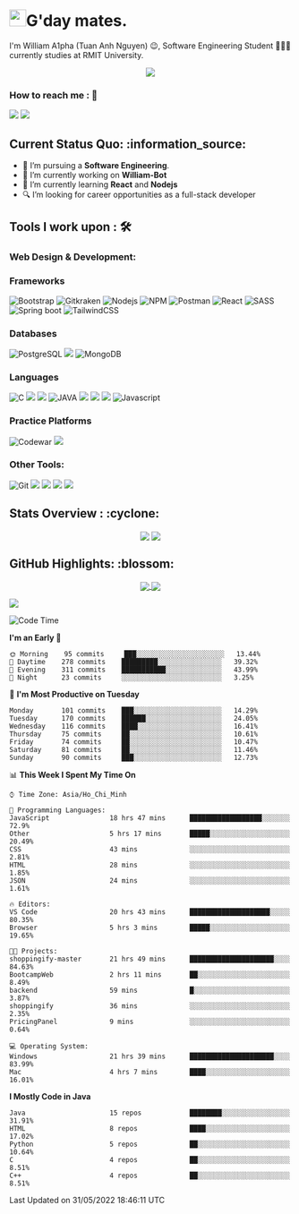 <h1><img src="https://emojis.slackmojis.com/emojis/images/1531849430/4246/blob-sunglasses.gif?1531849430" width="30"/>G'day mates.</h1>

I'm William A1pha (Tuan Anh Nguyen) 😉, Software Engineering Student 👨🏻‍💻 currently studies at RMIT University.
<p align="center"><img src="https://readme-typing-svg.herokuapp.com?vCenter=true&width=500&lines=Software+Engineering+Student;Year+Two;RMIT+University" /></p>

### How to reach me : :iphone:
<a href="mailto: tuananh131001@gmail.com">
<a href="https://www.linkedin.com/in/tu%E1%BA%A5n-anh-nguy%E1%BB%85n-2051281b4/"><img src="https://img.shields.io/badge/WilliamA1pha-%230077B5.svg?&style=for-the-badge&logo=linkedin&logoColor=white" ></a>  <a href="http://discordapp.com/users/331413468202926081"><img src="https://img.shields.io/badge/Discord-5865F2?style=for-the-badge&logo=discord&logoColor=white" ></a>  
  
 <h2>Current Status Quo: :information_source:</h2>
  
- 💼 I’m pursuing a <strong>Software Engineering</strong>.
- 🔭 I’m currently working on <strong>William-Bot</strong> 
- 🌱 I’m currently learning <strong>React</strong> and <strong>Nodejs</strong>
- 🔍 I’m looking for career opportunities as a full-stack developer
 <h2>Tools I work upon : 🛠</h2>
  
<!-- <img src="">   -->
 ### Web Design & Development:

  
  ### Frameworks 
  ![Bootstrap](https://img.shields.io/badge/Bootstrap-563D7C?style=for-the-badge&logo=bootstrap&logoColor=white)
  ![Gitkraken](	https://img.shields.io/badge/GitKraken-179287?style=for-the-badge&logo=GitKraken&logoColor=white)
  ![Nodejs](https://img.shields.io/badge/Node.js-339933?style=for-the-badge&logo=nodedotjs&logoColor=white)
  ![NPM](https://img.shields.io/badge/npm-CB3837?style=for-the-badge&logo=npm&logoColor=white)
  ![Postman](	https://img.shields.io/badge/Postman-FF6C37?style=for-the-badge&logo=Postman&logoColor=white)
  ![React](https://img.shields.io/badge/React-20232A?style=for-the-badge&logo=react&logoColor=61DAFB)
  ![SASS](https://img.shields.io/badge/Sass-CC6699?style=for-the-badge&logo=sass&logoColor=white)
  ![Spring boot](https://img.shields.io/badge/Spring_Boot-F2F4F9?style=for-the-badge&logo=spring-boot)
  ![TailwindCSS](https://img.shields.io/badge/Tailwind_CSS-38B2AC?style=for-the-badge&logo=tailwind-css&logoColor=white)
  
  
  
 ### Databases
   ![PostgreSQL](	https://img.shields.io/badge/PostgreSQL-316192?style=for-the-badge&logo=postgresql&logoColor=white)
  <img src="https://img.shields.io/badge/MySQL-005C84?style=for-the-badge&logo=mysql&logoColor=white"> 
  ![MongoDB](https://img.shields.io/badge/MongoDB-%234ea94b.svg?style=for-the-badge&logo=mongodb&logoColor=white)
  
 ### Languages
  ![C](	https://img.shields.io/badge/C-00599C?style=for-the-badge&logo=c&logoColor=white)
  <img src="https://img.shields.io/badge/c++%20-%2300599C.svg?&style=for-the-badge&logo=c%2B%2B&logoColor=white">
  <img src="https://img.shields.io/badge/python%20-%2314354C.svg?&style=for-the-badge&logo=python&logoColor=white">
  ![JAVA](https://img.shields.io/badge/Java%20-%23E00033.svg?&style=for-the-badge&logo=java&logoColor=white)
  <img src="https://img.shields.io/badge/Arduino_IDE-00979D?style=for-the-badge&logo=arduino&logoColor=white">
   <img src="https://img.shields.io/badge/HTML5-E34F26?style=for-the-badge&logo=html5&logoColor=white">
   <img src="https://img.shields.io/badge/CSS3-1572B6?style=for-the-badge&logo=css3&logoColor=white">
  ![Javascript](	https://img.shields.io/badge/JavaScript-323330?style=for-the-badge&logo=javascript&logoColor=F7DF1E)
  
 ### Practice Platforms
  ![Codewar](https://img.shields.io/badge/Codewars-B1361E?style=for-the-badge&logo=Codewars&logoColor=white)
  <img src="https://img.shields.io/badge/-Hackerrank-2EC866?style=for-the-badge&logo=HackerRank&logoColor=white">
  
 ### Other Tools:
  ![Git](https://img.shields.io/badge/git%20-%23F05032.svg?&style=for-the-badge&logo=git&logoColor=white)
 <img src="http://img.shields.io/badge/-VS%20Code-000000?style=for-the-badge&logo=Visual-studio-code&logoColor=blue"> 
 <img src="https://img.shields.io/badge/PyCharm-000000.svg?&style=for-the-badge&logo=PyCharm&logoColor=white"> 
 <img src="https://img.shields.io/badge/Visual_Studio-5C2D91?style=for-the-badge&logo=visual%20studio&logoColor=white">
 <img src="https://img.shields.io/badge/Visual_Studio_Code-0078D4?style=for-the-badge&logo=visual%20studio%20code&logoColor=white"> 

  <h2>Stats Overview : :cyclone: </h2>
  <p align="center">
<img align="center" src="https://github-readme-stats.vercel.app/api?username=wi2liamalpha&show_icons=true&count_private=true&hide=stars&include_all_commits=false&theme=aura" />
<img align="center" src="https://github-profile-trophy.vercel.app/?username=wi2liamalpha&theme=dracula&no-bg=true&row=1"/>
  </p>

  <h2>GitHub Highlights: :blossom:</h2>
  <p align="center">
<a href="">
  <img align="center" src="https://github-readme-stats.vercel.app/api/top-langs/?username=wi2liamalpha&langs_count=8&layout=compact&theme=material-palenight&hide=html,Tcl" />
</a>
<a href="">
  <img align="center" src="http://github-readme-streak-stats.herokuapp.com?user=wi2liamalpha&theme=material-palenight"/>
</a>
  </p>
 <img align="center" src="https://activity-graph.herokuapp.com/graph?username=wi2liamalpha&theme=react-dark"/>
  
<!--START_SECTION:waka-->
![Code Time](http://img.shields.io/badge/Code%20Time-140%20hrs%2031%20mins-blue)

**I'm an Early 🐤** 

```text
🌞 Morning    95 commits     ███░░░░░░░░░░░░░░░░░░░░░░   13.44% 
🌆 Daytime    278 commits    █████████░░░░░░░░░░░░░░░░   39.32% 
🌃 Evening    311 commits    ███████████░░░░░░░░░░░░░░   43.99% 
🌙 Night      23 commits     ░░░░░░░░░░░░░░░░░░░░░░░░░   3.25%

```
📅 **I'm Most Productive on Tuesday** 

```text
Monday       101 commits    ███░░░░░░░░░░░░░░░░░░░░░░   14.29% 
Tuesday      170 commits    ██████░░░░░░░░░░░░░░░░░░░   24.05% 
Wednesday    116 commits    ████░░░░░░░░░░░░░░░░░░░░░   16.41% 
Thursday     75 commits     ██░░░░░░░░░░░░░░░░░░░░░░░   10.61% 
Friday       74 commits     ██░░░░░░░░░░░░░░░░░░░░░░░   10.47% 
Saturday     81 commits     ██░░░░░░░░░░░░░░░░░░░░░░░   11.46% 
Sunday       90 commits     ███░░░░░░░░░░░░░░░░░░░░░░   12.73%

```


📊 **This Week I Spent My Time On** 

```text
⌚︎ Time Zone: Asia/Ho_Chi_Minh

💬 Programming Languages: 
JavaScript               18 hrs 47 mins      ██████████████████░░░░░░░   72.9% 
Other                    5 hrs 17 mins       █████░░░░░░░░░░░░░░░░░░░░   20.49% 
CSS                      43 mins             ░░░░░░░░░░░░░░░░░░░░░░░░░   2.81% 
HTML                     28 mins             ░░░░░░░░░░░░░░░░░░░░░░░░░   1.85% 
JSON                     24 mins             ░░░░░░░░░░░░░░░░░░░░░░░░░   1.61%

🔥 Editors: 
VS Code                  20 hrs 43 mins      ████████████████████░░░░░   80.35% 
Browser                  5 hrs 3 mins        █████░░░░░░░░░░░░░░░░░░░░   19.65%

🐱‍💻 Projects: 
shoppingify-master       21 hrs 49 mins      █████████████████████░░░░   84.63% 
BootcampWeb              2 hrs 11 mins       ██░░░░░░░░░░░░░░░░░░░░░░░   8.49% 
backend                  59 mins             █░░░░░░░░░░░░░░░░░░░░░░░░   3.87% 
shoppingify              36 mins             ░░░░░░░░░░░░░░░░░░░░░░░░░   2.35% 
PricingPanel             9 mins              ░░░░░░░░░░░░░░░░░░░░░░░░░   0.64%

💻 Operating System: 
Windows                  21 hrs 39 mins      █████████████████████░░░░   83.99% 
Mac                      4 hrs 7 mins        ████░░░░░░░░░░░░░░░░░░░░░   16.01%

```

**I Mostly Code in Java** 

```text
Java                     15 repos            ████████░░░░░░░░░░░░░░░░░   31.91% 
HTML                     8 repos             ████░░░░░░░░░░░░░░░░░░░░░   17.02% 
Python                   5 repos             ██░░░░░░░░░░░░░░░░░░░░░░░   10.64% 
C                        4 repos             ██░░░░░░░░░░░░░░░░░░░░░░░   8.51% 
C++                      4 repos             ██░░░░░░░░░░░░░░░░░░░░░░░   8.51%

```



 Last Updated on 31/05/2022 18:46:11 UTC
<!--END_SECTION:waka-->
